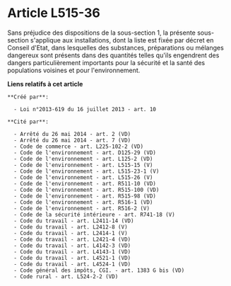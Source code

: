 # Article L515-36

Sans préjudice des dispositions de la sous-section 1, la présente sous-section s'applique aux installations, dont la liste
est fixée par décret en Conseil d'Etat, dans lesquelles des substances, préparations ou mélanges dangereux sont présents dans
des quantités telles qu'ils engendrent des dangers particulièrement importants pour la sécurité et la santé des populations
voisines et pour l'environnement.

**Liens relatifs à cet article**

	**Créé par**:

	  - Loi n°2013-619 du 16 juillet 2013 - art. 10

	**Cité par**:

	  - Arrêté du 26 mai 2014 - art. 2 (VD)
	  - Arrêté du 26 mai 2014 - art. 7 (VD)
	  - Code de commerce - art. L225-102-2 (VD)
	  - Code de l'environnement - art. D125-29 (VD)
	  - Code de l'environnement - art. L125-2 (VD)
	  - Code de l'environnement - art. L515-15 (V)
	  - Code de l'environnement - art. L515-23-1 (V)
	  - Code de l'environnement - art. L515-26 (V)
	  - Code de l'environnement - art. R511-10 (VD)
	  - Code de l'environnement - art. R515-100 (VD)
	  - Code de l'environnement - art. R515-98 (VD)
	  - Code de l'environnement - art. R516-1 (VD)
	  - Code de l'environnement - art. R516-2 (V)
	  - Code de la sécurité intérieure - art. R741-18 (V)
	  - Code du travail - art. L2411-14 (VD)
	  - Code du travail - art. L2412-8 (V)
	  - Code du travail - art. L2414-1 (V)
	  - Code du travail - art. L2421-4 (VD)
	  - Code du travail - art. L4142-3 (VD)
	  - Code du travail - art. L4143-1 (VD)
	  - Code du travail - art. L4521-1 (VD)
	  - Code du travail - art. L4524-1 (VD)
	  - Code général des impôts, CGI. - art. 1383 G bis (VD)
	  - Code rural - art. L524-2-2 (VD)
